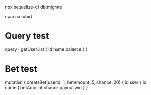 npx sequelize-cli db:migrate

npm run start

# Query test
query {
  getUserList {
    id
    name
    balance
  }
}








# Bet test

mutation {
  createBet(userId: 1, betAmount: 5, chance: 20) {
    id
    user {
      id
      name
    }
    betAmount
    chance
    payout
    win
  }
}


